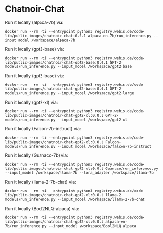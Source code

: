 # Chatnoir-Chat


Run it locally (alpaca-7b) via:

```
docker run --rm -ti --entrypoint python3 registry.webis.de/code-lib/public-images/chatnoir-chat:0.0.1 alpaca-en-7b/run_inference.py --input_model /workspace/alpaca-7b
```

Run it locally (gpt2-base) via:

```
docker run --rm -ti --entrypoint python3 registry.webis.de/code-lib/public-images/chatnoir-chat-gpt2-base:0.0.1 GPT-2-models/run_inference.py --input_model /workspace/gpt2-base
```
Run it locally (gpt2-base) via:

```
docker run --rm -ti --entrypoint python3 registry.webis.de/code-lib/public-images/chatnoir-chat-gpt2-base:0.0.1 GPT-2-models/run_inference.py --input_model /workspace/gpt2-large
```


Run it locally (gpt2-xl) via:

```
docker run --rm -ti --entrypoint python3 registry.webis.de/code-lib/public-images/chatnoir-chat-gpt2-xl:0.0.1 GPT-2-models/run_inference.py --input_model /workspace/gpt2-xl
```

Run it locally (Falcon-7b-instruct) via:

```
docker run --rm -ti --entrypoint python3 registry.webis.de/code-lib/public-images/chatnoir-chat-gpt2-xl:0.0.1 Falcon-models/run_inference.py --input_model /workspace/falcon-7b-instruct
```


Run it locally (Guanaco-7b) via:
```
docker run --rm -ti --entrypoint python3 registry.webis.de/code-lib/public-images/chatnoir-chat-gpt2-xl:0.0.1 Guanaco/run_inference.py --input_model /workspace/llama-7b --lora_adapter /workspace/llama-7b
```


Run it locally (llama-2-7b-chat) via:
```
docker run --rm -ti --entrypoint python3 registry.webis.de/code-lib/public-images/chatnoir-chat-gpt2-xl:0.0.1 llama-2-models/run_inference.py --input_model /workspace/llama-2-7b-chat
```


Run it locally (Bool2NLQ-alpaca) via:

```
docker run --rm -ti --entrypoint python3 registry.webis.de/code-lib/public-images/chatnoir-chat-gpt2-xl:0.0.1 alpaca-en-7b/run_inference.py --input_model /workspace/Bool2NLQ-alpaca
```
